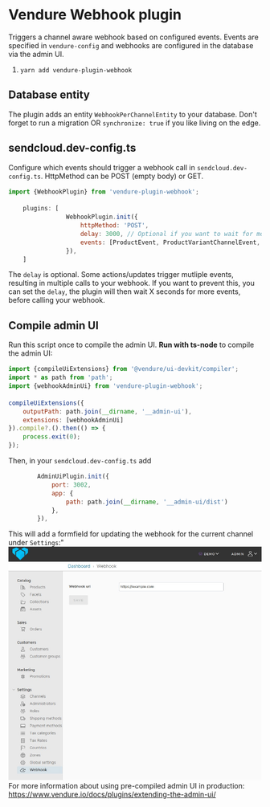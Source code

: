 # Vendure Webhook plugin
Triggers a channel aware webhook based on configured events. 
Events are specified in `vendure-config` and webhooks are configured in the database via the admin UI.

1. `yarn add vendure-plugin-webhook`

## Database entity
The plugin adds an entity `WebhookPerChannelEntity` to your database.
Don't forget to run a migration OR `synchronize: true` if you like living on the edge.

## sendcloud.dev-config.ts
Configure which events should trigger a webhook call in `sendcloud.dev-config.ts`. HttpMethod can be POST (empty body) or GET.
```js
import {WebhookPlugin} from 'vendure-plugin-webhook';

    plugins: [
                WebhookPlugin.init({
                    httpMethod: 'POST',
                    delay: 3000, // Optional if you want to wait for more events
                    events: [ProductEvent, ProductVariantChannelEvent, ProductVariantEvent]
                }),
    ]
```
The `delay` is optional. Some actions/updates trigger mutliple events, resulting in multiple calls to your webhook.
If you want to prevent this, you can set the `delay`, the plugin will then wait X seconds for more events, 
before calling your webhook.

## Compile admin UI
Run this script once to compile the admin UI. **Run with ts-node** to compile the admin UI:
```js
import {compileUiExtensions} from '@vendure/ui-devkit/compiler';
import * as path from 'path';
import {webhookAdminUi} from 'vendure-plugin-webhook';

compileUiExtensions({
    outputPath: path.join(__dirname, '__admin-ui'),
    extensions: [webhookAdminUi]
}).compile?.().then(() => {
    process.exit(0);
});
```
Then, in your `sendcloud.dev-config.ts` add
```js
        AdminUiPlugin.init({
            port: 3002,
            app: {
                path: path.join(__dirname, '__admin-ui/dist')
            },
        }),
```

This will add a formfield for updating the webhook for the current channel under `Settings`:"   
![Webhook admin UI](webhook-admin-ui.jpeg)   
For more information about using pre-compiled admin UI in production: https://www.vendure.io/docs/plugins/extending-the-admin-ui/ 